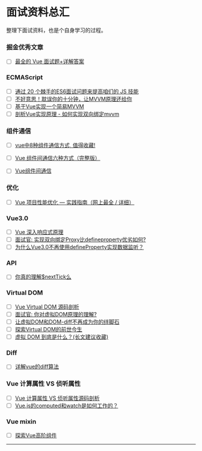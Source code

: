 面试资料总汇
===
整理下面试资料，也是个自身学习的过程。



### 掘金优秀文章

* [ ] [最全的 Vue 面试题+详解答案](https://juejin.cn/post/6961222829979697165)
  
### ECMAScript

* [ ] [通过 20 个棘手的ES6面试问题来提高咱们的 JS 技能](https://juejin.cn/post/6844903991550181390)
* [ ] [不好意思！耽误你的十分钟，让MVVM原理还给你](https://juejin.im/post/5abdd6f6f265da23793c4458)
* [ ] [基于Vue实现一个简易MVVM](https://juejin.im/post/5cd8a7c1f265da037a3d0992)
* [ ] [剖析Vue实现原理 - 如何实现双向绑定mvvm](https://github.com/DMQ/mvvm)

### 组件通信
* [ ] [vue中8种组件通信方式, 值得收藏!](https://juejin.im/post/5d267dcdf265da1b957081a3)
* [ ] [Vue 组件间通信六种方式（完整版）](https://juejin.im/post/5cde0b43f265da03867e78d3)
* [ ] [Vue组件间通信](https://github.com/answershuto/learnVue/blob/master/docs/Vue%E7%BB%84%E4%BB%B6%E9%97%B4%E9%80%9A%E4%BF%A1.MarkDown)


### 优化

* [ ] [Vue 项目性能优化 — 实践指南（网上最全 / 详细）](https://juejin.cn/post/6844903913410314247)


### Vue3.0

* [ ] [Vue 深入响应式原理](https://ustbhuangyi.github.io/vue-analysis/v2/reactive/)
* [ ] [面试官: 实现双向绑定Proxy比defineproperty优劣如何?](https://juejin.im/post/5acd0c8a6fb9a028da7cdfaf)
* [ ] [为什么Vue3.0不再使用defineProperty实现数据监听？](https://mp.weixin.qq.com/s/O8iL4o8oPpqTm4URRveOIA)

### API

* [ ] [你真的理解$nextTick么](https://juejin.im/post/5cd9854b5188252035420a13)

### Virtual DOM

* [ ] [Vue Virtual DOM 源码剖析](https://ustbhuangyi.github.io/vue-analysis/v2/data-driven/virtual-dom.html)
* [ ] [面试官: 你对虚拟DOM原理的理解?](https://juejin.im/post/5d3f3bf36fb9a06af824b3e2)
* [ ] [让虚拟DOM和DOM-diff不再成为你的绊脚石](https://juejin.im/post/5c8e5e4951882545c109ae9c)
* [ ] [探索Virtual DOM的前世今生](https://zhuanlan.zhihu.com/p/35876032)
* [ ] [虚拟 DOM 到底是什么？(长文建议收藏)](https://mp.weixin.qq.com/s/oAlVmZ4Hbt2VhOwFEkNEhw)

### Diff

* [ ] [详解vue的diff算法](https://juejin.im/post/5affd01551882542c83301da)

### Vue 计算属性 VS 侦听属性

* [ ] [Vue 计算属性 VS 侦听属性源码剖析](https://ustbhuangyi.github.io/vue-analysis/v2/reactive/computed-watcher.html)
* [ ] [Vue.js的computed和watch是如何工作的？](https://juejin.im/post/5b87f13bf265da436479f3c1)

### Vue mixin

* [ ] [探索Vue高阶组件](http://hcysun.me/2018/01/05/%E6%8E%A2%E7%B4%A2Vue%E9%AB%98%E9%98%B6%E7%BB%84%E4%BB%B6/)


---
